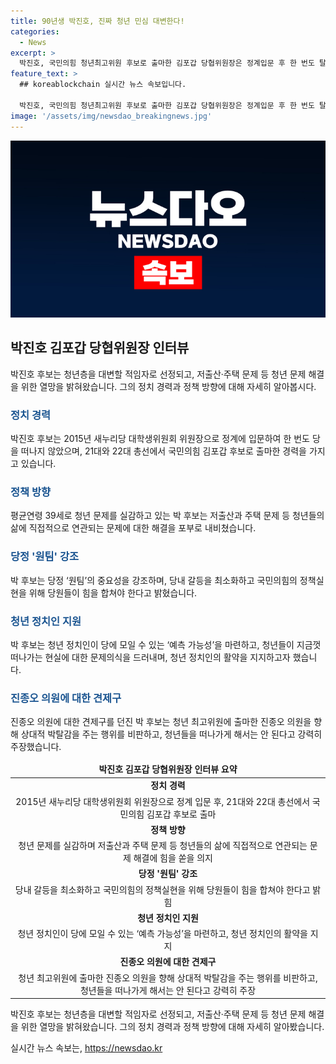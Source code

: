 ```yaml
---
title: 90년생 박진호, 진짜 청년 민심 대변한다!
categories:
  - News
excerpt: >
  박진호, 국민의힘 청년최고위원 후보로 출마한 김포갑 당협위원장은 정계입문 후 한 번도 탈당하지 않은 청년 정치인. 34세로 평균연령 39세인 김포지역에서 6년간 당협위원장을 맡아온 그는 청년 문제에 대한 열정을 드러내며, 원희룡 후보의 러닝메이트기도 하다. 또한, 당의 원팀 강조하며 윤석열 대통령에 대한 관점과 채상병 특검법에 대한 입장을 밝히며 청년 정치인의 예측 가능성과 청년들의 불안을 언급했다.
feature_text: >
  ## koreablockchain 실시간 뉴스 속보입니다.

  박진호, 국민의힘 청년최고위원 후보로 출마한 김포갑 당협위원장은 정계입문 후 한 번도 탈당하지 않은 청년 정치인. 34세로 평균연령 39세인 김포지역에서 6년간 당협위원장을 맡아온 그는 청년 문제에 대한 열정을 드러내며, 원희룡 후보의 러닝메이트기도 하다. 또한, 당의 원팀 강조하며 윤석열 대통령에 대한 관점과 채상병 특검법에 대한 입장을 밝히며 청년 정치인의 예측 가능성과 청년들의 불안을 언급했다.
image: '/assets/img/newsdao_breakingnews.jpg'
---
```


<p><img src="/assets/img/newsdao_breakingnews.jpg" alt="koreablockchain 속보" /></p>

<h2 data-ke-size="size26">박진호 김포갑 당협위원장 인터뷰</h2>

<p data-ke-size="size16">박진호 후보는 청년층을 대변할 적임자로 선정되고, 저출산·주택 문제 등 청년 문제 해결을 위한 열망을 밝혀왔습니다. 그의 정치 경력과 정책 방향에 대해 자세히 알아봅시다.</p>

<h3><b><span style="color: #1a5490;">정치 경력</span></b></h3>

<p data-ke-size="size16">박진호 후보는 2015년 새누리당 대학생위원회 위원장으로 정계에 입문하여 한 번도 당을 떠나지 않았으며, 21대와 22대 총선에서 국민의힘 김포갑 후보로 출마한 경력을 가지고 있습니다.</p>

<h3><b><span style="color: #1a5490;">정책 방향</span></b></h3>

<p data-ke-size="size16">평균연령 39세로 청년 문제를 실감하고 있는 박 후보는 저출산과 주택 문제 등 청년들의 삶에 직접적으로 연관되는 문제에 대한 해결을 포부로 내비쳤습니다.</p>

<h3><b><span style="color: #1a5490;">당정 '원팀' 강조</span></b></h3>

<p data-ke-size="size16">박 후보는 당정 ‘원팀’의 중요성을 강조하며, 당내 갈등을 최소화하고 국민의힘의 정책실현을 위해 당원들이 힘을 합쳐야 한다고 밝혔습니다.</p>

<h3><b><span style="color: #1a5490;">청년 정치인 지원</span></b></h3>

<p data-ke-size="size16">박 후보는 청년 정치인이 당에 모일 수 있는 ‘예측 가능성’을 마련하고, 청년들이 지금껏 떠나가는 현실에 대한 문제의식을 드러내며, 청년 정치인의 활약을 지지하고자 했습니다.</p>

<h3><b><span style="color: #1a5490;">진종오 의원에 대한 견제구</span></b></h3>

<p data-ke-size="size16">진종오 의원에 대한 견제구를 던진 박 후보는 청년 최고위원에 출마한 진종오 의원을 향해 상대적 박탈감을 주는 행위를 비판하고, 청년들을 떠나가게 해서는 안 된다고 강력히 주장했습니다.</p>

<table>
    <thead>
        <tr>
            <td style="text-align: center; height: 17px;"><b>박진호 김포갑 당협위원장 인터뷰 요약</b></td>
        </tr>
    </thead>
    <tbody>
        <tr>
            <td style="text-align: center; height: 17px;"><b>정치 경력</b></td>
        </tr>
        <tr>
            <td style="text-align: center; height: 17px;">2015년 새누리당 대학생위원회 위원장으로 정계 입문 후, 21대와 22대 총선에서 국민의힘 김포갑 후보로 출마</td>
        </tr>
        <tr>
            <td style="text-align: center; height: 17px;"><b>정책 방향</b></td>
        </tr>
        <tr>
            <td style="text-align: center; height: 17px;">청년 문제를 실감하며 저출산과 주택 문제 등 청년들의 삶에 직접적으로 연관되는 문제 해결에 힘을 쏟을 의지</td>
        </tr>
        <tr>
            <td style="text-align: center; height: 17px;"><b>당정 '원팀' 강조</b></td>
        </tr>
        <tr>
            <td style="text-align: center; height: 17px;">당내 갈등을 최소화하고 국민의힘의 정책실현을 위해 당원들이 힘을 합쳐야 한다고 밝힘</td>
        </tr>
        <tr>
            <td style="text-align: center; height: 17px;"><b>청년 정치인 지원</b></td>
        </tr>
        <tr>
            <td style="text-align: center; height: 17px;">청년 정치인이 당에 모일 수 있는 ‘예측 가능성’을 마련하고, 청년 정치인의 활약을 지지</td>
        </tr>
        <tr>
            <td style="text-align: center; height: 17px;"><b>진종오 의원에 대한 견제구</b></td>
        </tr>
        <tr>
            <td style="text-align: center; height: 17px;">청년 최고위원에 출마한 진종오 의원을 향해 상대적 박탈감을 주는 행위를 비판하고, 청년들을 떠나가게 해서는 안 된다고 강력히 주장</td>
        </tr>
    </tbody>
</table>

<p data-ke-size="size16">박진호 후보는 청년층을 대변할 적임자로 선정되고, 저출산·주택 문제 등 청년 문제 해결을 위한 열망을 밝혀왔습니다. 그의 정치 경력과 정책 방향에 대해 자세히 알아봤습니다.</p>
실시간 뉴스 속보는, <a href="https://newsdao.kr" rel="dofollow">https://newsdao.kr</a>


